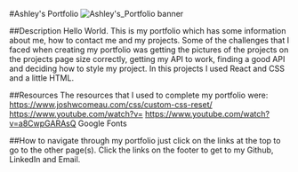 #Ashley's Portfolio
![Ashley's_Portfolio banner](https://user-images.githubusercontent.com/115365003/229368260-9aac63f2-7ecd-43a1-9095-7fe02feaa121.png)


##Description
Hello World. This is my portfolio which has some information about me, how to contact me and my projects. Some of the challenges that I faced when creating my portfolio was getting the pictures of the projects on the projects page size correctly, getting my API to work, finding a good API and deciding how to style my project. In this projects I used React and CSS and a little HTML.

##Resources
The resources that I used to complete my portfolio were:
https://www.joshwcomeau.com/css/custom-css-reset/
https://www.youtube.com/watch?v=
https://www.youtube.com/watch?v=a8CwpGARAsQ
Google Fonts

##How to navigate through my portfolio
just click on the links at the top to go to the other page(s). Click the links on the footer to get to my Github, LinkedIn and Email.
